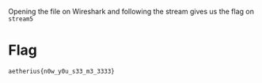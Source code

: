 Opening the file on Wireshark and following the stream gives us the flag on `stream5`

# Flag
```aetherius{n0w_y0u_s33_m3_3333}```